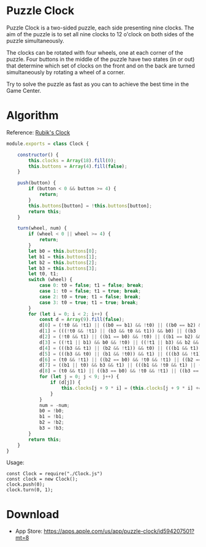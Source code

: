 # Puzzle Clock

Puzzle Clock is a two-sided puzzle, each side presenting nine clocks. The aim of the puzzle is to set all nine clocks to 12 o'clock on both sides of the puzzle simultaneously.

The clocks can be rotated with four wheels, one at each corner of the puzzle. Four buttons in the middle of the puzzle have two states (in or out) that determine which set of clocks
on the front and on the back are turned simultaneously by rotating a wheel of a corner.

Try to solve the puzzle as fast as you can to achieve the best time in the Game Center.

# Algorithm 


Reference: [Rubik's Clock](./Resources/Algorithm/RubiksClock.pdf)

```js
module.exports = class Clock {

    constructor() {
        this.clocks = Array(18).fill(0);
        this.buttons = Array(4).fill(false);
    }

    push(button) {
        if (button < 0 && button >= 4) {
            return;
        }
        this.buttons[button] = !this.buttons[button];
        return this;
    }

    turn(wheel, num) {
        if (wheel < 0 || wheel >= 4) {
            return;
        }
        let b0 = this.buttons[0];
        let b1 = this.buttons[1];
        let b2 = this.buttons[2];
        let b3 = this.buttons[3];
        let t0, t1;
        switch (wheel) {
            case 0: t0 = false; t1 = false; break;
            case 1: t0 = false; t1 = true; break;
            case 2: t0 = true; t1 = false; break;
            case 3: t0 = true; t1 = true; break;
        }
        for (let i = 0; i < 2; i++) {
            const d = Array(9).fill(false);
            d[0] = (!t0 && !t1) || ((b0 == b1) && !t0) || ((b0 == b2) && t0 && !t1) || ((b0 == b3) && t0 && t1);
            d[1] = (((!t0 && !t1) || (b3 && t0 && t1)) && b0) || ((b3 || !t0) && b1 && t1) || (((!b0 && b1) || b0) && b2 && t0 && !t1);
            d[2] = (!t0 && t1) || ((b1 == b0) && !t0) || ((b1 == b2) && t0 && !t1) || ((b1 == b3) && t1);
            d[3] = ((!t1 || b1) && b0 && !t0) || ((!t1 || b3) && b2 && t0) || (((b1 && b2 && !t0) || (b0 && b3 && t0)) && t1);
            d[4] = (((b3 && t1) || (b2 && !t1)) && t0) || (((b1 && t1) || (b0 && !t1)) && !t0);
            d[5] = (((b3 && t0) || (b1 && !t0)) && t1) || (((b3 && !t1) || b1) && b0 && !t0) || (((b1 && !t1) || b3) && b2 && t0);
            d[6] = (t0 && !t1) || ((b2 == b0) && !t0 && !t1) || ((b2 == b1) && !t0 && t1) || ((b2 == b3) && t0);
            d[7] = ((b1 || t0) && b3 && t1) || (((b1 && !t0 && t1) || (t0 && !t1)) && b2) || ((b2 || b3) && b0 && !t0 && !t1);
            d[8] = (t0 && t1) || ((b3 == b0) && !t0 && !t1) || ((b3 == b1) && t1) || ((b3 == b2) && t0);
            for (let j = 0; j < 9; j++) {
                if (d[j]) {
                    this.clocks[j + 9 * i] = (this.clocks[j + 9 * i] += num) % 12 < 0 ? this.clocks[j + 9 * i] % 12 + 12 : this.clocks[j + 9 * i] % 12;
                }
            }
            num = -num;
            b0 = !b0;
            b1 = !b1;
            b2 = !b2;
            b3 = !b3;
        }
        return this;
    }
}
```

Usage:

```
const Clock = require("./Clock.js")
const clock = new Clock();
clock.push(0);
clock.turn(0, 1);
```

# Download

- App Store: https://apps.apple.com/us/app/puzzle-clock/id594207501?mt=8
